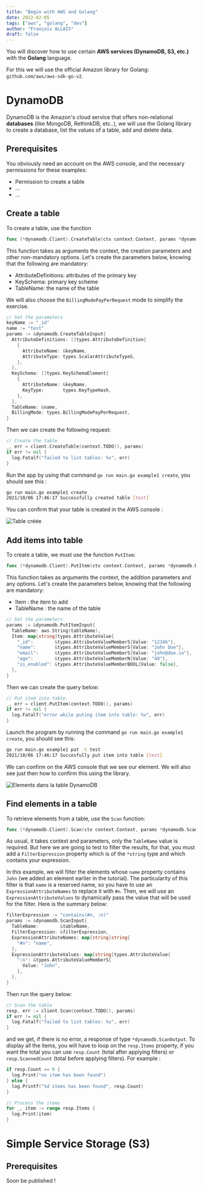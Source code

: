 ```yaml
---
title: "Begin with AWS and Golang"
date: 2022-02-05
tags: ["aws", "golang", "dev"]
author: "François ALLAIS"
draft: false
---
```


You will discover how to use certain **AWS services (DynamoDB, S3, etc.)** with the **Golang** language.
<!--more-->

For this we will use the official Amazon library for Golang: `github.com/aws/aws-sdk-go-v2`.

# DynamoDB

DynamoDB is the Amazon's cloud service that offers non-relational **databases** (like MongoDB, RethinkDB, etc..), we will use the Golang library to create a database, list the values of a table, add and delete data.

## Prerequisites

You obviously need an account on the AWS console, and the necessary permissions for these examples:
- Permission to create a table
- ...
- ...

## Create a table

To create a table, use the function
```go
func (*dynamodb.Client).CreateTable(ctx context.Context, params *dynamodb.CreateTableInput, optFns ...func(*dynamodb.Options)) (*dynamodb.CreateTableOutput, error)
```

This function takes as arguments the context, the creation parameters and other non-mandatory options. Let's create the parameters below, knowing that the following are mandatory:

- AttributeDefinitions: attributes of the primary key
- KeySchema: primary key scheme
- TableName: the name of the table

We will also choose the `BillingModePayPerRequest` mode to simplify the exercise.

```go
// Set the parameters
keyName := "_id"
name := "test"
params := &dynamodb.CreateTableInput{
  AttributeDefinitions: []types.AttributeDefinition{
    {
      AttributeName: &keyName,
      AttributeType: types.ScalarAttributeTypeS,
    },
  },
  KeySchema: []types.KeySchemaElement{
    {
      AttributeName: &keyName,
      KeyType:       types.KeyTypeHash,
    },
  },
  TableName: &name,
  BillingMode: types.BillingModePayPerRequest,
}
```

Then we can create the following request:

```go
// Create the table
_, err = client.CreateTable(context.TODO(), params)
if err != nil {
  log.Fatalf("failed to list tables: %v", err)
}
```

Run the app by using that command `go run main.go example1 create`, you should see this :

```sh
go run main.go example1 create
2021/10/06 17:46:17 Successfully created table [test]
```

You can confirm that your table is created in the AWS console :

![Table créée](/images/posts/table-creee.png)

## Add items into table

To create a table, we must use the function `PutItem`:

```go
func (*dynamodb.Client).PutItem(ctx context.Context, params *dynamodb.PutItemInput, optFns ...func(*dynamodb.Options)) (*dynamodb.PutItemOutput, error)
```

This function takes as arguments the context, the addition parameters and any options. Let's create the parameters below, knowing that the following are mandatory:

- Item : the item to add
- TableName : the name of the table

```go
// Set the parameters
params := &dynamodb.PutItemInput{
  TableName: aws.String(tableName),
  Item: map[string]types.AttributeValue{
    "_id":        &types.AttributeValueMemberS{Value: "12346"},
    "name":       &types.AttributeValueMemberS{Value: "John Doe"},
    "email":      &types.AttributeValueMemberS{Value: "john@doe.io"},
    "age":        &types.AttributeValueMemberN{Value: "49"},
    "is_enabled": &types.AttributeValueMemberBOOL{Value: false},
  },
}
```


Then we can create the query below:

```go
// Put item into table
_, err = client.PutItem(context.TODO(), params)
if err != nil {
  log.Fatalf("error while puting item into table: %v", err)
}
```

Launch the program by running the command `go run main.go example1 create`, you should see this:

```sh
go run main.go example1 put -t test
2021/10/06 17:46:17 Succesfully put item into table [test]
```

We can confirm on the AWS console that we see our element. We will also see just then how to confirm this using the library.

![Elements dans la table DynamoDB](/images/posts/elements-table-dynamodb.png)

## Find elements in a table

To retrieve elements from a table, use the `Scan` function:

```go
func (*dynamodb.Client).Scan(ctx context.Context, params *dynamodb.ScanInput, optFns ...func(*dynamodb.Options)) (*dynamodb.ScanOutput, error)
```

As usual, it takes context and parameters, only the `TableName` value is required. But here we are going to test to filter the results, for that, you must add a `FilterExpression` property which is of the `*string` type and which contains your expression.

In this example, we will filter the elements whose `name` property contains `John` (we added an element earlier in the tutorial). The particularity of this filter is that `name` is a reserved name, so you have to use an `ExpressionAttributeNames` to replace it with `#n`. Then, we will use an `ExpressionAttributeValues` to dynamically pass the value that will be used for the filter. Here is the summary below:

```go
filterExpression := "contains(#n, :n)"
params := &dynamodb.ScanInput{
  TableName:        &tableName,
  FilterExpression: &filterExpression,
  ExpressionAttributeNames: map[string]string{
    "#n": "name",
  },
  ExpressionAttributeValues: map[string]types.AttributeValue{
    ":n": &types.AttributeValueMemberS{
      Value: "John",
    },
  },
}
```

Then run the query below:

```go
// Scan the table
resp, err := client.Scan(context.TODO(), params)
if err != nil {
  log.Fatalf("failed to list tables: %v", err)
}
```

and we get, if there is no error, a response of type `*dynamodb.ScanOutput`. To display all the items, you will have to loop on the `resp.Items` property, if you want the total you can use `resp.Count` (total after applying filters) or `resp.ScannedCount` (total before applying filters). For example :

```go
if resp.Count == 0 {
  log.Print("no item has been found")
} else {
  log.Printf("%d items has been found", resp.Count)
}

// Process the items
for _, item := range resp.Items {
  log.Print(item)
}
```

# Simple Service Storage (S3)

## Prerequisites

Soon be published !
